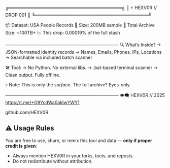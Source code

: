 ╔════════════════════════════════════╗
║        ⚡ HEXV0R // DROP 001       ║
╚════════════════════════════════════╝

📦 Dataset: USA People Records
🧠 Size: 200MB sample
🧊 Total Archive Size: ~100TB+
📉 This drop: 0.00019% of the full stash

────────────────────────────────────
🔍 What’s Inside?
→ JSON-formatted identity records
→ Names, Emails, Phones, IPs, Locations
→ Searchable via included batch scanner

🛠 Tool:
→ No Python. No external libs.
→ .bat-based terminal scanner
→ Clean output. Fully offline.

💀 Note:
This is only the *surface*. 
The full archive? Eyes-only.

────────────────────────────────────
👁‍🗨 HEXV0R // 2025
https://t.me/+O9YcdWa0akIwYWY1

github.com/HEXV0R

## ⚠️ Usage Rules
You are free to use, share, or remix this tool and data — **only if proper credit is given**:
- Always mention HEXV0R in your forks, tools, and reposts.
- Do not redistribute without attribution.


